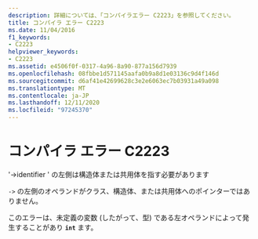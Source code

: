 ```yaml
---
description: 詳細については、「コンパイラエラー C2223」を参照してください。
title: コンパイラ エラー C2223
ms.date: 11/04/2016
f1_keywords:
- C2223
helpviewer_keywords:
- C2223
ms.assetid: e4506f0f-0317-4a96-8a90-877a156d7939
ms.openlocfilehash: 08fbbe1d571145aafa0b9a8d1e03136c9d4f146d
ms.sourcegitcommit: d6af41e42699628c3e2e6063ec7b03931a49a098
ms.translationtype: MT
ms.contentlocale: ja-JP
ms.lasthandoff: 12/11/2020
ms.locfileid: "97245370"
---
```

# <a name="compiler-error-c2223"></a>コンパイラ エラー C2223

'->identifier ' の左側は構造体または共用体を指す必要があります

`->` の左側のオペランドがクラス、構造体、または共用体へのポインターではありません。

このエラーは、未定義の変数 (したがって、型) である左オペランドによって発生することがあり **`int`** ます。
